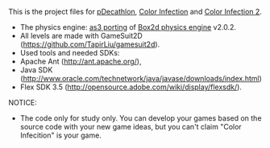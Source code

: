 This is the project files for <a href="http://www.tapirgames.com/Games/PDecathlon">pDecathlon</a>, <a href="http://www.tapirgames.com/Games/ColorInfection">Color Infection</a> and <a href="http://www.tapirgames.com/Games/ColorInfection2">Color Infection 2</a>.
 * The physics engine: <a href="http://box2dflash.sourceforge.net/">as3 porting</a> of <a href="http://www.box2d.org/">Box2d physics engine</a> v2.0.2. 
 * All levels are made with GameSuit2D (https://github.com/TapirLiu/gamesuit2d).
 * Used tools and needed SDKs: 
  * Apache Ant (http://ant.apache.org/), 
  * Java SDK (http://www.oracle.com/technetwork/java/javase/downloads/index.html) 
  * Flex SDK 3.5 (http://opensource.adobe.com/wiki/display/flexsdk/).

NOTICE:
 * The code only for study only. You can develop your games based on the source code with your new game ideas, but you can't claim "Color Infecition" is your game.
